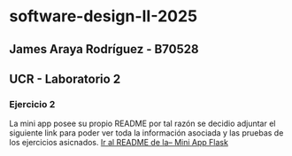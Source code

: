 # software-design-II-2025

## James Araya Rodríguez - B70528
## UCR - Laboratorio 2

### Ejercicio 2
La mini app posee su propio README por tal razón se decidio adjuntar el siguiente link para poder ver toda la información asociada y las pruebas de los ejercicios asicnados.
[Ir al README de la– Mini App Flask](labs/lab2_miniapp_Flask/README.md)